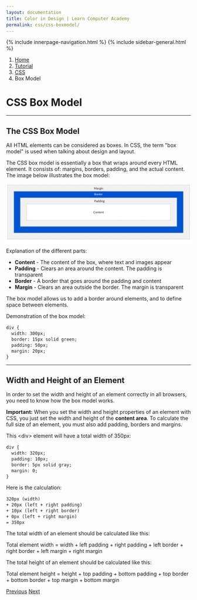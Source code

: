 ```yaml
---
layout: documentation
title: Color in Design | Learn Computer Academy
permalink: css/css-boxmodel/
---
```

<div class="loader">
{% include innerpage-navigation.html %}
{% include sidebar-general.html %}
            <div class="page-content">
                <div class="content-wrapper">
                    <div class="row">
                        <div class="col-md-9 content">
                            <nav aria-label="breadcrumb">
                                <ol class="breadcrumb">
                                    <li class="breadcrumb-item"><a href="#">Home</a></li>
                                    <li class="breadcrumb-item"><a href="#">Tutorial</a></li>
                                    <li class="breadcrumb-item"><a href="#">CSS</a></li>
                                    <li class="breadcrumb-item active">Box Model</li>
                                </ol>
                            </nav>
                            <!-- Your content goes started here -->
                            <div class="doc-content">
                                <h1>CSS Box Model</h1>
                                <hr>
                                <h2>The CSS Box Model</h2>
                                <p>All HTML elements can be considered as boxes. In CSS, the term "box model" is used when talking about design and layout.</p>
                                <p>The CSS box model is essentially a box that wraps around every HTML element. It consists of: margins, borders, padding, and the actual content. The image below illustrates the box model:</p>
                                <div class="img-block">
                                    <img src="assets/img/boxmodel.jpg" alt="boxmodel" class="img-fluid">
                                </div>
                                <p>Explanation of the different parts:</p>
                                <ul>
                                    <li><b>Content</b> - The content of the box, where text and images appear</li>
                                    <li><b>Padding</b> - Clears an area around the content. The padding is transparent</li>
                                    <li><b>Border</b> - A border that goes around the padding and content</li>
                                    <li><b>Margin</b> - Clears an area outside the border. The margin is transparent</li>
                                </ul>
                                <p>The box model allows us to add a border around elements, and to define space between elements.</p>
                                <p>Demonstration of the box model:</p>
                                <pre class="snippet"><code class="css">div {
  width: 300px;
  border: 15px solid green;
  padding: 50px;
  margin: 20px;
}</code></pre>
                                <hr>
                                <h2>Width and Height of an Element</h2>
                                <p>In order to set the width and height of an element correctly in all browsers, you need to know how the box model works.</p>
                                <p class="note"><b>Important:</b> When you set the width and height properties of an element with CSS, you just set the width and height of the <b>content area</b>. To calculate the full size of an element, you must also add padding, borders and margins.</p>
                                <p>This &lt;div> element will have a total width of 350px: </p>
                                <pre class="snippet"><code class="css">div {
  width: 320px;
  padding: 10px;
  border: 5px solid gray;
  margin: 0; 
}</code></pre>
                                <p>Here is the calculation:</p>
                                <pre class="snippet"><code class="css">320px (width)
+ 20px (left + right padding)
+ 10px (left + right border)
+ 0px (left + right margin)
= 350px</code></pre>
                                <p>The total width of an element should be calculated like this:</p>
                                <p>Total element width = width + left padding + right padding + left border + right border + left margin + right margin</p>
                                <p>The total height of an element should be calculated like this:</p>
                                <p>Total element height = height + top padding + bottom padding + top border + bottom border + top margin + bottom margin</p>
                            </div>
                            <!-- /.Your content ends here -->
                            <div class="footer-btn d-flex justify-content-between">
                                <a href="css-dimension" class="btn"><i class="fas fa-arrow-circle-left"></i>Previous</a>
                                <a href="css-outline" class="btn">Next<i class="fas fa-arrow-circle-right"></i></a>
                            </div>
                            <!-- /.End of footer button -->
                        </div>
                        <!-- Right Sidebar Start-->
                        <?php include '../includes/right-sidebar-innerpage.php'; ?>
                        <!-- Right-Sidebar End -->
                    </div>
                </div>

